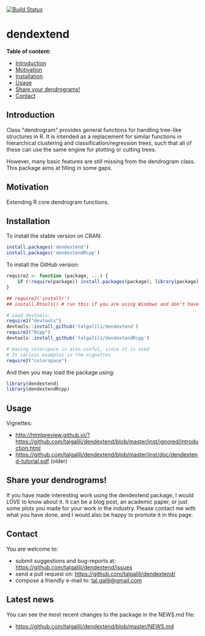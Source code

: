 [![Build Status](https://travis-ci.org/talgalili/dendextend.png?branch=master)](https://travis-ci.org/talgalili/dendextend)


# dendextend

**Table of content:**

* [Introduction](#introduction)
* [Motivation](#motivation)
* [Installation](#installation)
* [Usage](#usage)
* [Share your dendrograms!](#share-your-dendrograms)
* [Contact](#contact)


## Introduction

Class "dendrogram" provides general functions for handling tree-like structures in R. It is intended as a replacement for similar functions in hierarchical clustering and classification/regression trees, such that all of these can use the same engine for plotting or cutting trees.

However, many basic features are still missing from the dendrogram class.  This package aims at filling in some gaps.


## Motivation

Extending R core dendrogram functions.

## Installation

To install the stable version on CRAN:

```r
install.packages('dendextend')
install.packages('dendextendRcpp')
```

To install the GitHub version:

```R
require2 <- function (package, ...) {
	if (!require(package)) install.packages(package); library(package)
}

## require2('installr')
## install.Rtools() # run this if you are using Windows and don't have Rtools installed

# Load devtools:
require2("devtools")
devtools::install_github('talgalili/dendextend')
require2("Rcpp")
devtools::install_github('talgalili/dendextendRcpp')

# Having colorspace is also useful, since it is used
# In various examples in the vignettes
require2("colorspace")
```

And then you may load the package using:
```R
library(dendextend)
library(dendextendRcpp)
```

## Usage

Vignettes: 

* http://htmlpreview.github.io/?https://github.com/talgalili/dendextend/blob/master/inst/ignored/introduction.html
* https://github.com/talgalili/dendextend/blob/master/inst/doc/dendextend-tutorial.pdf  (older)

## Share your dendrograms!

If you have made interesting work using the dendextend package, I would LOVE to know about it. It can be a blog post, an academic paper, or just some plots you made for your work in the industry. Please contact me with what you have done, and I would also be happy to promote it in this page.

## Contact

You are welcome to:

* submit suggestions and bug-reports at: <https://github.com/talgalili/dendextend/issues>
* send a pull request on: <https://github.com/talgalili/dendextend/>
* compose a friendly e-mail to: <tal.galili@gmail.com>


## Latest news

You can see the most recent changes to the package in the NEWS.md file:

- https://github.com/talgalili/dendextend/blob/master/NEWS.md

